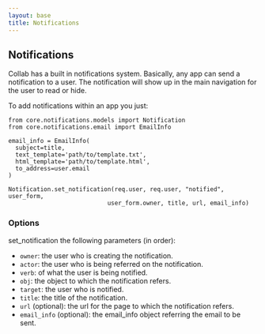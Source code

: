 ```yaml
---
layout: base
title: Notifications
---
```


## Notifications

Collab has a built in notifications system. Basically, any app can send a notification to a user. 
The notification will show up in the main navigation for the user to read or hide.

To add notifications within an app you just:


    from core.notifications.models import Notification
    from core.notifications.email import EmailInfo

    email_info = EmailInfo(
      subject=title,
      text_template='path/to/template.txt',
      html_template='path/to/template.html',
      to_address=user.email
    )

    Notification.set_notification(req.user, req.user, "notified", user_form,
                                user_form.owner, title, url, email_info)



### Options


set_notification the following parameters (in order):

* `owner`: the user who is creating the notification.
* `actor`: the user who is being referred on the notification.
* `verb`: of what the user is being notified.
* `obj`: the object to which the notification refers.
* `target`: the user who is notified.
* `title`: the title of the notification.
* `url` (optional): the url for the page to which the notification refers.
* `email_info` (optional): the email_info object referring the email to be sent.